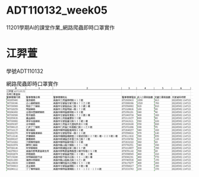 # ADT110132_week05
11201學期Ai的課堂作業_網路爬蟲即時口罩實作

# 江羿萱
學號ADT110132

網路爬蟲即時口罩實作
![image](https://github.com/Chiang-I-Hsuan/ADT110132_1011/blob/main/1011%E8%AA%B2%E5%A0%82%E7%B7%B4%E7%BF%92_%E7%88%AC%E8%9F%B2%E8%B3%87%E6%96%99%E6%93%B7%E5%8F%96.png)

